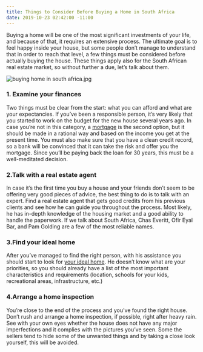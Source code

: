 ```yaml
---
title: Things to Consider Before Buying a Home in South Africa
date: 2019-10-23 02:42:00 -11:00
---
```


Buying a home will be one of the most significant investments of your life, and because of that, it requires an extensive process. The ultimate goal is to feel happy inside your house, but some people don’t manage to understand that in order to reach that level, a few things must be considered before actually buying the house. These things apply also for the South African real estate market, so without further a due, let’s talk about them.

![buying home in south africa.jpg](/uploads/buying%20home%20in%20south%20africa.jpg)

### 1. Examine your finances

Two things must be clear from the start: what you can afford and what are your expectancies. If you’ve been a responsible person, it’s very likely that you started to work on the budget for the new house several years ago. In case you’re not in this category, a [mortgage](https://content.accesscommercialfinance.com/blog/advantages-of-a-commercial-mortgage) is the second option, but it should be made in a rational way and based on the income you get at the present time. 
You must also make sure that you have a clean credit record, so a bank will be convinced that it can take the risk and offer you the mortgage. Since you’ll be paying back the loan for 30 years, this must be a well-meditated decision.

### 2.Talk with a real estate agent

In case it’s the first time you buy a house and your friends don’t seem to be offering very good pieces of advice, the best thing to do is to talk with an expert. Find a real estate agent that gets good credits from his previous clients and see how he can guide you throughout the process. 
Most likely, he has in-depth knowledge of the housing market and a good ability to handle the paperwork. If we talk about South Africa, Chas Everitt, Ofir Eyal Bar, and Pam Golding are a few of the most reliable names. 

### 3.Find your ideal home

After you’ve managed to find the right person, with his assistance you should start to look for [your ideal home](https://www.your-move.co.uk/buy/guides/finding-your-ideal-home). He doesn’t know what are your priorities, so you should already have a list of the most important characteristics and requirements (location, schools for your kids, recreational areas, infrastructure, etc.)

### 4.Arrange a home inspection

You’re close to the end of the process and you’ve found the right house. Don’t rush and arrange a home inspection, if possible, right after heavy rain. See with your own eyes whether the house does not have any major imperfections and it complies with the pictures you’ve seen. Some the sellers tend to hide some of the unwanted things and by taking a close look yourself, this will be avoided. 

